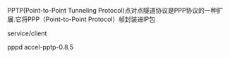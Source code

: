 PPTP(Point-to-Point Tunneling Protocol)点对点隧道协议是PPP协议的⼀种扩展.它将PPP（Point-to-Point
Protocol）帧封装进IP包

service/client





pppd
accel-pptp-0.8.5
